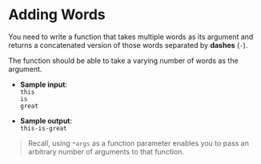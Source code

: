 # Adding Words

You need to write a function that takes multiple words as its argument and returns a concatenated version of those words separated by **dashes** (`-`). 

The function should be able to take a varying number of words as the argument.

- **Sample input**:  
`this`  
`is`  
`great`  

- **Sample output**:  
`this-is-great`

>Recall, using `*args` as a function parameter enables you to pass an arbitrary number of arguments to that function.